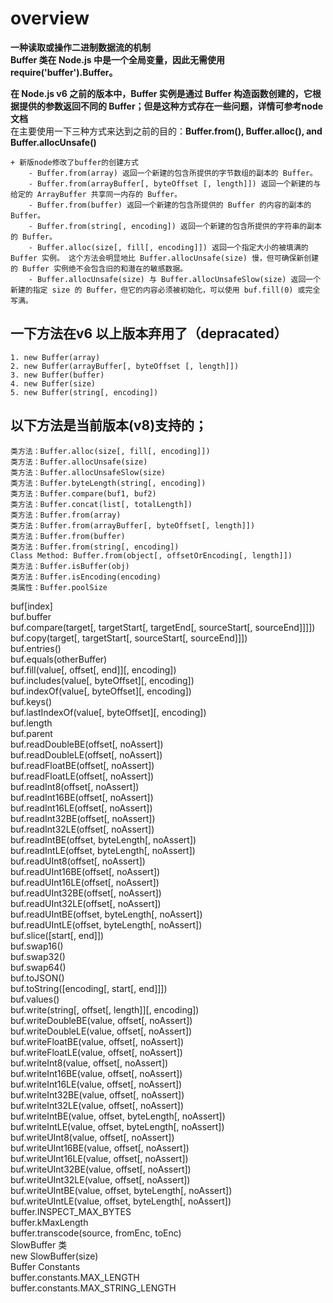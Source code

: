 # overview    
 **一种读取或操作二进制数据流的机制**    
 **Buffer 类在 Node.js 中是一个全局变量，因此无需使用 require('buffer').Buffer。**  
  

**在 Node.js v6 之前的版本中，Buffer 实例是通过 Buffer 构造函数创建的，它根据提供的参数返回不同的 Buffer；但是这种方式存在一些问题，详情可参考node文档**  
在主要使用一下三种方式来达到之前的目的：**Buffer.from(), Buffer.alloc(), and Buffer.allocUnsafe()**
   
    + 新版node修改了buffer的创建方式  
        - Buffer.from(array) 返回一个新建的包含所提供的字节数组的副本的 Buffer。  
        - Buffer.from(arrayBuffer[, byteOffset [, length]]) 返回一个新建的与给定的 ArrayBuffer 共享同一内存的 Buffer。    
        - Buffer.from(buffer) 返回一个新建的包含所提供的 Buffer 的内容的副本的 Buffer。    
        - Buffer.from(string[, encoding]) 返回一个新建的包含所提供的字符串的副本的 Buffer。    
        - Buffer.alloc(size[, fill[, encoding]]) 返回一个指定大小的被填满的 Buffer 实例。 这个方法会明显地比 Buffer.allocUnsafe(size) 慢，但可确保新创建的 Buffer 实例绝不会包含旧的和潜在的敏感数据。    
        - Buffer.allocUnsafe(size) 与 Buffer.allocUnsafeSlow(size) 返回一个新建的指定 size 的 Buffer，但它的内容必须被初始化，可以使用 buf.fill(0) 或完全写满。  
  
## 一下方法在v6 以上版本弃用了（depracated）
    1. new Buffer(array)  
    2. new Buffer(arrayBuffer[, byteOffset [, length]])  
    3. new Buffer(buffer)  
    4. new Buffer(size)  
    5. new Buffer(string[, encoding])  
## 以下方法是当前版本(v8)支持的；
    类方法：Buffer.alloc(size[, fill[, encoding]])  
    类方法：Buffer.allocUnsafe(size)  
    类方法：Buffer.allocUnsafeSlow(size)  
    类方法：Buffer.byteLength(string[, encoding])  
    类方法：Buffer.compare(buf1, buf2)  
    类方法：Buffer.concat(list[, totalLength])  
    类方法：Buffer.from(array)  
    类方法：Buffer.from(arrayBuffer[, byteOffset[, length]])  
    类方法：Buffer.from(buffer)  
    类方法：Buffer.from(string[, encoding])  
    Class Method: Buffer.from(object[, offsetOrEncoding[, length]])  
    类方法：Buffer.isBuffer(obj)  
    类方法：Buffer.isEncoding(encoding)  
    类属性：Buffer.poolSize  


buf[index]  
buf.buffer  
buf.compare(target[, targetStart[, targetEnd[, sourceStart[, sourceEnd]]]])  
buf.copy(target[, targetStart[, sourceStart[, sourceEnd]]])  
buf.entries()  
buf.equals(otherBuffer)  
buf.fill(value[, offset[, end]][, encoding])  
buf.includes(value[, byteOffset][, encoding])  
buf.indexOf(value[, byteOffset][, encoding])  
buf.keys()  
buf.lastIndexOf(value[, byteOffset][, encoding])  
buf.length  
buf.parent  
buf.readDoubleBE(offset[, noAssert])  
buf.readDoubleLE(offset[, noAssert])  
buf.readFloatBE(offset[, noAssert])  
buf.readFloatLE(offset[, noAssert])  
buf.readInt8(offset[, noAssert])  
buf.readInt16BE(offset[, noAssert])  
buf.readInt16LE(offset[, noAssert])  
buf.readInt32BE(offset[, noAssert])  
buf.readInt32LE(offset[, noAssert])  
buf.readIntBE(offset, byteLength[, noAssert])  
buf.readIntLE(offset, byteLength[, noAssert])  
buf.readUInt8(offset[, noAssert])  
buf.readUInt16BE(offset[, noAssert])  
buf.readUInt16LE(offset[, noAssert])  
buf.readUInt32BE(offset[, noAssert])  
buf.readUInt32LE(offset[, noAssert])  
buf.readUIntBE(offset, byteLength[, noAssert])  
buf.readUIntLE(offset, byteLength[, noAssert])  
buf.slice([start[, end]])  
buf.swap16()  
buf.swap32()  
buf.swap64()  
buf.toJSON()  
buf.toString([encoding[, start[, end]]])  
buf.values()  
buf.write(string[, offset[, length]][, encoding])  
buf.writeDoubleBE(value, offset[, noAssert])  
buf.writeDoubleLE(value, offset[, noAssert])  
buf.writeFloatBE(value, offset[, noAssert])  
buf.writeFloatLE(value, offset[, noAssert])  
buf.writeInt8(value, offset[, noAssert])  
buf.writeInt16BE(value, offset[, noAssert])  
buf.writeInt16LE(value, offset[, noAssert])  
buf.writeInt32BE(value, offset[, noAssert])  
buf.writeInt32LE(value, offset[, noAssert])  
buf.writeIntBE(value, offset, byteLength[, noAssert])  
buf.writeIntLE(value, offset, byteLength[, noAssert])  
buf.writeUInt8(value, offset[, noAssert])  
buf.writeUInt16BE(value, offset[, noAssert])  
buf.writeUInt16LE(value, offset[, noAssert])  
buf.writeUInt32BE(value, offset[, noAssert])  
buf.writeUInt32LE(value, offset[, noAssert])  
buf.writeUIntBE(value, offset, byteLength[, noAssert])  
buf.writeUIntLE(value, offset, byteLength[, noAssert])  
buffer.INSPECT_MAX_BYTES  
buffer.kMaxLength  
buffer.transcode(source, fromEnc, toEnc)  
SlowBuffer 类  
new SlowBuffer(size)  
Buffer Constants  
buffer.constants.MAX_LENGTH  
buffer.constants.MAX_STRING_LENGTH